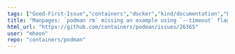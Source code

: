 ```yaml
---
tags: ["Good-First-Issue","containers","docker","kind/documentation","kubernetes","linux","oci"]
title: "Manpages: `podman rm` missing an example using `--timeout` flag"
html_url: "https://github.com/containers/podman/issues/26365"
user: "mheon"
repo: "containers/podman"
---
```


